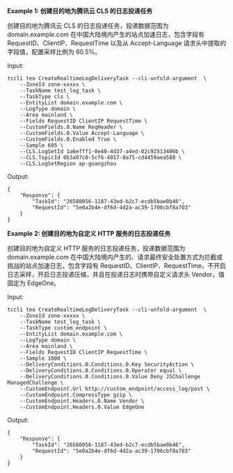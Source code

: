 **Example 1: 创建目的地为腾讯云 CLS 的日志投递任务**

创建目的地为腾讯云 CLS 的日志投递任务，投递数据范围为 domain.example.com 在中国大陆境内产生的站点加速日志，包含字段有 RequestID、ClientIP、RequestTime 以及从 Accept-Language 请求头中提取的字段值，配置采样比例为 60.5%。

Input: 

```
tccli teo CreateRealtimeLogDeliveryTask --cli-unfold-argument  \
    --ZoneId zone-xxxxx \
    --TaskName test_log_task \
    --TaskType cls \
    --EntityList domain.example.com \
    --LogType domain \
    --Area mainland \
    --Fields RequestID ClientIP RequestTime \
    --CustomFields.0.Name ReqHeader \
    --CustomFields.0.Value Accept-Language \
    --CustomFields.0.Enabled True \
    --Sample 605 \
    --CLS.LogSetId 1a6efff1-0e40-4d37-a4ed-02c92513406b \
    --CLS.TopicId 0b3a07c0-5cf6-4017-8a75-cd4459aea588 \
    --CLS.LogSetRegion ap-guangzhou
```

Output: 
```
{
    "Response": {
        "TaskId": "26580056-1187-43ed-b2c7-ecdb5bae0b46",
        "RequestId": "5e0a2b4e-df6d-4d2a-ac39-1706cbf8a703"
    }
}
```

**Example 2: 创建目的地为自定义 HTTP 服务的日志投递任务**

创建目的地为自定义 HTTP 服务的日志投递任务，投递数据范围为 domain.example.com 在中国大陆境内产生的、请求最终安全处置方式为拦截或挑战的站点加速日志，包含字段有 RequestID、ClientIP、RequestTime，不开启日志采样，开启日志投递压缩，并且在投递日志时携带自定义请求头 Vendor，值固定为 EdgeOne。

Input: 

```
tccli teo CreateRealtimeLogDeliveryTask --cli-unfold-argument  \
    --ZoneId zone-xxxxx \
    --TaskName test_log_task \
    --TaskType custom_endpoint \
    --EntityList domain.example.com \
    --LogType domain \
    --Area mainland \
    --Fields RequestID ClientIP RequestTime \
    --Sample 1000 \
    --DeliveryConditions.0.Conditions.0.Key SecurityAction \
    --DeliveryConditions.0.Conditions.0.Operator equal \
    --DeliveryConditions.0.Conditions.0.Value Deny JSChallenge ManagedChallenge \
    --CustomEndpoint.Url http://custom_endpoint/access_log/post \
    --CustomEndpoint.CompressType gzip \
    --CustomEndpoint.Headers.0.Name Vendor \
    --CustomEndpoint.Headers.0.Value EdgeOne
```

Output: 
```
{
    "Response": {
        "TaskId": "26580056-1187-43ed-b2c7-ecdb5bae0b46",
        "RequestId": "5e0a2b4e-df6d-4d2a-ac39-1706cbf8a703"
    }
}
```

